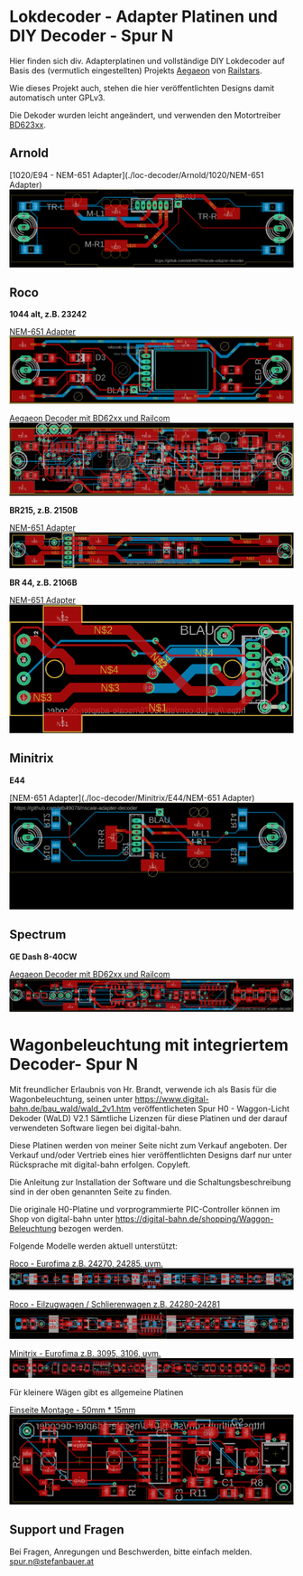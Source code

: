 # Lokdecoder - Adapter Platinen und DIY Decoder - Spur N

Hier finden sich div. Adapterplatinen und vollständige DIY Lokdecoder auf Basis des (vermutlich eingestellten)
Projekts [Aegaeon](https://github.com/Railstars/Aegaeon) von [Railstars](http://railstars.com/).

Wie dieses Projekt auch, stehen die hier veröffentlichten Designs damit automatisch unter GPLv3.

Die Dekoder wurden leicht angeändert, und verwenden den Motortreiber
[BD623xx](http://rohmfs.rohm.com/en/products/databook/datasheet/ic/motor/dc/bd623x-e.pdf).

## Arnold

[1020/E94 - NEM-651 Adapter](./loc-decoder/Arnold/1020/NEM-651 Adapter)
![Board](./loc-decoder/Arnold/1020/NEM-651_Adapter/board.png)


## Roco

**1044 alt, z.B. 23242**

[NEM-651 Adapter](./loc-decoder/Roco/1044/NEM-651_Adapter)
![Board](./loc-decoder/Roco/1044/NEM-651_Adapter/board.png)

[Aegaeon Decoder mit BD62xx und Railcom](./loc-decoder/Roco/1044/Decoder-BD62xx-Railcom)
![Board](./loc-decoder/Roco/1044/Decoder-BD62xx-Railcom/board.png)

**BR215, z.B. 2150B**

[NEM-651 Adapter](./loc-decoder/Roco/BR215)
![Board](./loc-decoder/Roco/BR215/board.png)

**BR 44, z.B. 2106B**

[NEM-651 Adapter](./loc-decoder/Roco/BR44)
![Board](./loc-decoder/Roco/BR44/board.png)

## Minitrix

**E44**

[NEM-651 Adapter](./loc-decoder/Minitrix/E44/NEM-651 Adapter)
![Board](./loc-decoder/Minitrix/E44/NEM-651_Adapter/board.png)


## Spectrum

**GE Dash 8-40CW**

[Aegaeon Decoder mit BD62xx und Railcom](./loc-decoder/Spectrum/GE_Dash_8-40CW-Railcom)
![Board](./loc-decoder/Spectrum/GE_Dash_8-40CW-Railcom/board.png)


# Wagonbeleuchtung mit integriertem Decoder- Spur N

Mit freundlicher Erlaubnis von Hr. Brandt, verwende ich als Basis
für die Wagonbeleuchtung, seinen unter https://www.digital-bahn.de/bau_wald/wald_2v1.htm
veröffentlicheten Spur H0 - Waggon-Licht Dekoder (WaLD) V2.1
Sämtliche Lizenzen für diese Platinen und der darauf verwendeten Software liegen bei digital-bahn.

Diese Platinen werden von meiner Seite nicht zum Verkauf angeboten.
Der Verkauf und/oder Vertrieb eines hier veröffentlichten Designs darf nur unter
Rücksprache mit digital-bahn erfolgen. Copyleft.

Die Anleitung zur Installation der Software und die Schaltungsbeschreibung sind
in der oben genannten Seite zu finden.

Die originale H0-Platine und vorprogrammierte PIC-Controller können im Shop von
digital-bahn unter https://digital-bahn.de/shopping/Waggon-Beleuchtung bezogen werden.  


Folgende Modelle werden aktuell unterstützt:

[Roco - Eurofima z.B. 24270, 24285, uvm.](./wagon-light/Roco/Eurofima)
![Board](./wagon-light/Roco/Eurofima/board.png)

[Roco - Eilzugwagen / Schlierenwagen z.B. 24280-24281 ](./wagon-light/Roco/Eilzugwagen)
![Board](./wagon-light/Roco/Eilzugwagen/board.png)

[Minitrix - Eurofima z.B. 3095, 3106, uvm.](./wagon-light/Minitrix/Eurofima)
![Board](./wagon-light/Minitrix/Eurofima/board.png)


Für kleinere Wägen gibt es allgemeine Platinen

[Einseite Montage - 50mm * 15mm](./wagon-light/common/50x15)
![Board](./wagon-light/common/50x15/board.png)

## Support und Fragen

Bei Fragen, Anregungen und Beschwerden, bitte einfach melden.
spur.n@stefanbauer.at